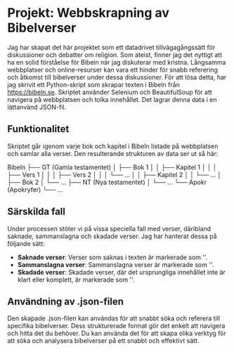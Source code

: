 # Projekt: Webbskrapning av Bibelverser

Jag har skapat det här projektet som ett datadrivet tillvägagångssätt för diskussioner och debatter om religion. Som ateist, finner jag det nyttigt att ha en solid förståelse för Bibeln när jag diskuterar med kristna. Långsamma webbplatser och online-resurser kan vara ett hinder för snabb referering och åtkomst till bibelverser under dessa diskussioner. För att lösa detta, har jag skrivit ett Python-skript som skrapar texten i Bibeln från https://bibeln.se. Skriptet använder Selenium och BeautifulSoup för att navigera på webbplatsen och tolka innehållet. Det lagrar denna data i en lättanvänd JSON-fil.

## Funktionalitet

Skriptet går igenom varje bok och kapitel i Bibeln listade på webbplatsen och samlar alla verser. Den resulterande strukturen av data ser ut så här:

Bibeln
├── GT (Gamla testamentet)
│ ├── Bok 1
│ │ ├── Kapitel 1
│ │ │ ├── Vers 1
│ │ │ ├── Vers 2
│ │ │ └── ...
│ │ ├── Kapitel 2
│ │ └── ...
│ ├── Bok 2
│ └── ...
├── NT (Nya testamentet)
│ └── ...
└── Apokr (Apokryfer)
└── ...


## Särskilda fall

Under processen stöter vi på vissa speciella fall med verser, däribland saknade, sammanslagna och skadade verser. Jag har hanterat dessa på följande sätt:

- **Saknade verser**: Verser som saknas i texten är markerade som '<VERSSAKNAS>'.
- **Sammanslagna verser**: Sammanslagna verser är markerade som '<SAMMANSLAGENVERS>'.
- **Skadade verser**: Skadade verser, där det ursprungliga innehållet inte är klart eller komplett, är markerade som '<SKADADVERS>'.

## Användning av .json-filen

Den skapade .json-filen kan användas för att snabbt söka och referera till specifika bibelverser. Dess strukturerade format gör det enkelt att navigera och hitta det du behöver. Du kan använda det för att skapa olika verktyg för att söka och analysera bibelverser på ett snabbt och effektivt sätt.
